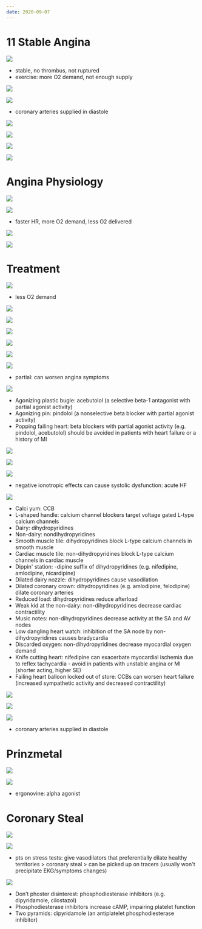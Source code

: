 ```yaml
---
date: 2020-09-07
---
```


# 11 Stable Angina

<!-- stable angina symptoms, typical case, diagnosis how -->

![](https://photos.thisispiggy.com/file/wikiFiles/9AT1j2u.jpg)

- stable, no thrombus, not ruptured
- exercise: more O2 demand, not enough supply

<!-- stable angina treatment strategy -->

![](https://photos.thisispiggy.com/file/wikiFiles/ujQfLHZ.jpg)

![](https://photos.thisispiggy.com/file/wikiFiles/3DFjPqm.jpg)

- coronary arteries supplied in diastole

![](https://photos.thisispiggy.com/file/wikiFiles/QXhHiPX.jpg)

![](https://photos.thisispiggy.com/file/wikiFiles/GYwO6YR.jpg)

<!-- ignore -->

![](https://photos.thisispiggy.com/file/wikiFiles/t3P1Nl9.jpg)

![](https://photos.thisispiggy.com/file/wikiFiles/iGO5EB3.jpg)

# Angina Physiology

<!-- angina and diastole, HR, LVEDV changes. What are ejection time and MVO2 -->

![](https://photos.thisispiggy.com/file/wikiFiles/FHBQYEz.jpg)

![](https://photos.thisispiggy.com/file/wikiFiles/QnsmBZv.jpg)

- faster HR, more O2 demand, less O2 delivered

![](https://photos.thisispiggy.com/file/wikiFiles/YSv7AMR.jpg)

![](https://photos.thisispiggy.com/file/wikiFiles/qt5Hfr3.jpg)

# Treatment

<!-- nitrates MOA, SE -->

![](https://photos.thisispiggy.com/file/wikiFiles/qbpM0K6.jpg)

- less O2 demand

![](https://photos.thisispiggy.com/file/wikiFiles/nKjeO4y.jpg)

![](https://photos.thisispiggy.com/file/wikiFiles/A322r23.jpg)

![](https://photos.thisispiggy.com/file/wikiFiles/Zvfov3z.jpg)

![](https://photos.thisispiggy.com/file/wikiFiles/YpoAsaM.jpg)

![](https://photos.thisispiggy.com/file/wikiFiles/spbKTNK.jpg)

<!-- BB moa in angina -->

![](https://photos.thisispiggy.com/file/wikiFiles/Z0jzLAB.jpg)

- partial: can worsen angina symptoms

![](https://photos.thisispiggy.com/file/wikiFiles/H0Yoq4n.jpg)

- Agonizing plastic bugle: acebutolol (a selective beta-1 antagonist with partial agonist activity)
- Agonizing pin: pindolol (a nonselective beta blocker with partial agonist activity)
- Popping failing heart: beta blockers with partial agonist activity (e.g. pindolol, acebutolol) should be avoided in patients with heart failure or a history of MI

<!-- CCB MOA in angina, SE -->

![](https://photos.thisispiggy.com/file/wikiFiles/kDzq66Z.jpg)

![](https://photos.thisispiggy.com/file/wikiFiles/3CuYZFr.jpg)

![](https://photos.thisispiggy.com/file/wikiFiles/wC52lZU.jpg)

- negative ionotropic effects can cause systolic dysfunction: acute HF

![](https://photos.thisispiggy.com/file/wikiFiles/LGVL6Nf.jpg)

- Calci yum: CCB
- L-shaped handle: calcium channel blockers target voltage gated L-type calcium channels
- Dairy: dihydropyridines
- Non-dairy: nondihydropyridines
- Smooth muscle tile: dihydropyridines block L-type calcium channels in smooth muscle
- Cardiac muscle tile: non-dihydropyridines block L-type calcium channels in cardiac muscle
- Dippin' station: -dipine suffix of dihydropyridines (e.g. nifedipine, amlodipine, nicardipine)
- Dilated dairy nozzle: dihydropyridines cause vasodilation
- Dilated coronary crown: dihydropyridines (e.g. amlodipine, felodipine) dilate coronary arteries
- Reduced load: dihydropyridines reduce afterload
- Weak kid at the non-dairy: non-dihydropyridines decrease cardiac contractility
- Music notes: non-dihydropyridines decrease activity at the SA and AV nodes
- Low dangling heart watch: inhibition of the SA node by non-dihydropyridines causes bradycardia
- Discarded oxygen: non-dihydropyridines decrease myocardial oxygen demand
- Knife cutting heart: nifedipine can exacerbate myocardial ischemia due to reflex tachycardia - avoid in patients with unstable angina or MI (shorter acting, higher SE)
- Failing heart balloon locked out of store: CCBs can worsen heart failure (increased sympathetic activity and decreased contractility)

<!-- antianginal therapy overview drugs and SE -->

![](https://photos.thisispiggy.com/file/wikiFiles/pCRiiuX.jpg)

![](https://photos.thisispiggy.com/file/wikiFiles/QQusKtX.jpg)

![](https://photos.thisispiggy.com/file/wikiFiles/3DFjPqm.jpg)

- coronary arteries supplied in diastole

# Prinzmetal

<!-- prinzmetal angina EKG, pathogenesis, symptoms, treatment, diagnosis -->

![](https://photos.thisispiggy.com/file/wikiFiles/HXTYcOI.jpg)

![](https://photos.thisispiggy.com/file/wikiFiles/2HaUL8F.jpg)

- ergonovine: alpha agonist

# Coronary Steal

<!-- what is coronary steal, useful how -->

![](https://photos.thisispiggy.com/file/wikiFiles/MI9QpYn.jpg)

![](https://photos.thisispiggy.com/file/wikiFiles/18AtMaD.jpg)

- pts on stress tests: give vasodilators that preferentially dilate healthy territories > coronary steal > can be picked up on tracers (usually won't precipitate EKG/symptoms changes)

![](https://photos.thisispiggy.com/file/wikiFiles/hQDIxnA.jpg)

- Don’t phoster disinterest: phosphodiesterase inhibitors (e.g. dipyridamole, cilostazol)
- Phosphodiesterase inhibitors increase cAMP, impairing platelet function
- Two pyramids: dipyridamole (an antiplatelet phosphodiesterase inhibitor)
